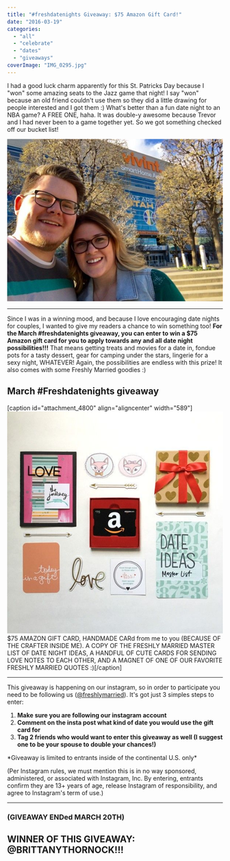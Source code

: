 ```yaml
---
title: "#freshdatenights Giveaway: $75 Amazon Gift Card!"
date: "2016-03-19"
categories: 
  - "all"
  - "celebrate"
  - "dates"
  - "giveaways"
coverImage: "IMG_0295.jpg"
---
```


I had a good luck charm apparently for this St. Patricks Day because I "won" some amazing seats to the Jazz game that night! I say "won" because an old friend couldn't use them so they did a little drawing for people interested and I got them :) What's better than a fun date night to an NBA game? A FREE ONE, haha. It was double-y awesome because Trevor and I had never been to a game together yet. So we got something checked off our bucket list!

![utah jazz, jazznation, jazz vs. suns game, jazz 2015, jazz game dates, jazz game date nights, giveaways, amazon giveaways, amazon gift card giveaways, date night giveaways, date night ideas, money for date nights, monthly date nights, monthly date night giveaways, project life cards, project life card layouts, using project life cards, marriage tips, marriage advice, encouraging date nights](images/IMG_0294.jpg)

* * *

Since I was in a winning mood, and because I love encouraging date nights for couples, I wanted to give my readers a chance to win something too! **For the March #freshdatenights giveaway, you can enter to win a $75 Amazon gift card for you to apply towards any and all date night possibilities!!!** That means getting treats and movies for a date in, fondue pots for a tasty dessert, gear for camping under the stars, lingerie for a sexy night, WHATEVER! Again, the possibilities are endless with this prize! It also comes with some Freshly Married goodies :)

## March #Freshdatenights giveaway

\[caption id="attachment\_4800" align="aligncenter" width="589"\]![utah jazz, jazznation, jazz vs. suns game, jazz 2015, jazz game dates, jazz game date nights, giveaways, amazon giveaways, amazon gift card giveaways, date night giveaways, date night ideas, money for date nights, monthly date nights, monthly date night giveaways, project life cards, project life card layouts, using project life cards, marriage tips, marriage advice, encouraging date nights](images/IMG_0297.jpg) $75 AMAZON GIFT CARD, HANDMADE CARd from me to you (BECAUSE OF THE CRAFTER INSIDE ME). A COPY OF THE FRESHLY MARRIED MASTER LIST OF DATE NIGHT IDEAS, A HANDFUL OF CUTE CARDS FOR SENDING LOVE NOTES TO EACH OTHER, AND A MAGNET OF ONE OF OUR FAVORITE FRESHLY MARRIED QUOTES :)\[/caption\]

* * *

This giveaway is happening on our instagram, so in order to participate you need to be following us ([@freshlymarried](https://www.instagram.com/freshlymarried/)). It's got just 3 simples steps to enter:

1. **Make sure you are following our instagram account**
2. **Comment on the insta post what kind of date you would use the gift card for**
3. **Tag 2 friends who would want to enter this giveaway as well (I suggest one to be your spouse to double your chances!)**

\*Giveaway is limited to entrants inside of the continental U.S. only\*

(Per Instagram rules, we must mention this is in no way sponsored, administered, or associated with Instagram, Inc. By entering, entrants confirm they are 13+ years of age, release Instagram of responsibility, and agree to Instagram's term of use.)

* * *

### (GIVEAWAY ENDed MARCH 20TH)

## WINNER OF THIS GIVEAWAY: @BRITTANYTHORNOCK!!!
